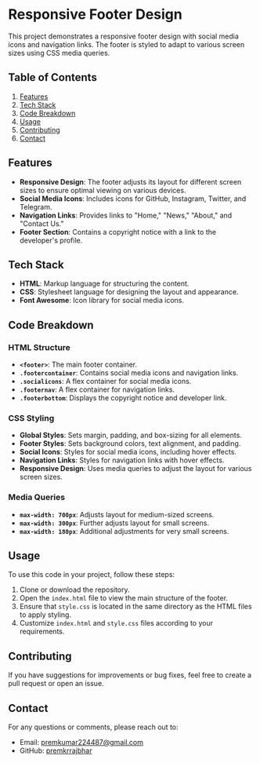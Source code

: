 # Responsive Footer Design

This project demonstrates a responsive footer design with social media icons and navigation links. The footer is styled to adapt to various screen sizes using CSS media queries.

## Table of Contents

1. [Features](#features)
2. [Tech Stack](#tech-stack)
3. [Code Breakdown](#code-breakdown)
4. [Usage](#usage)
5. [Contributing](#contributing)
6. [Contact](#contact)

## Features

- **Responsive Design**: The footer adjusts its layout for different screen sizes to ensure optimal viewing on various devices.
- **Social Media Icons**: Includes icons for GitHub, Instagram, Twitter, and Telegram.
- **Navigation Links**: Provides links to "Home," "News," "About," and "Contact Us."
- **Footer Section**: Contains a copyright notice with a link to the developer's profile.

## Tech Stack

- **HTML**: Markup language for structuring the content.
- **CSS**: Stylesheet language for designing the layout and appearance.
- **Font Awesome**: Icon library for social media icons.

## Code Breakdown

### HTML Structure

  - **`<footer>`**: The main footer container.
  - **`.footercontainer`**: Contains social media icons and navigation links.
  - **`.socialicons`**: A flex container for social media icons.
  - **`.footernav`**: A flex container for navigation links.
  - **`.footerbottom`**: Displays the copyright notice and developer link.

### CSS Styling

- **Global Styles**: Sets margin, padding, and box-sizing for all elements.
- **Footer Styles**: Sets background colors, text alignment, and padding.
- **Social Icons**: Styles for social media icons, including hover effects.
- **Navigation Links**: Styles for navigation links with hover effects.
- **Responsive Design**: Uses media queries to adjust the layout for various screen sizes.

### Media Queries

- **`max-width: 700px`**: Adjusts layout for medium-sized screens.
- **`max-width: 300px`**: Further adjusts layout for small screens.
- **`max-width: 180px`**: Additional adjustments for very small screens.

## Usage

To use this code in your project, follow these steps:
1. Clone or download the repository.
2. Open the `index.html` file to view the main structure of the footer.
3. Ensure that `style.css` is located in the same directory as the HTML files to apply styling.
4. Customize `index.html` and `style.css` files according to your requirements.

## Contributing

If you have suggestions for improvements or bug fixes, feel free to create a pull request or open an issue.

## Contact

For any questions or comments, please reach out to:
- Email: [premkumar224487@gmail.com](mailto:premkumar224487@gmail.com)
- GitHub: [premkrrajbhar](https://github.com/premkrrajbhar)
